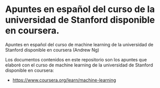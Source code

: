 # Apuntes en español del curso de la universidad de Stanford disponible en coursera.
Apuntes en español del curso de machine learning de la universidad de Stanford disponible en coursera (Andrew Ng)

Los documentos contenidos en este repositorio son los apuntes que elaboré con el curso de machine learning de la universidad de Stanford disponible en coursera:

- https://www.coursera.org/learn/machine-learning

